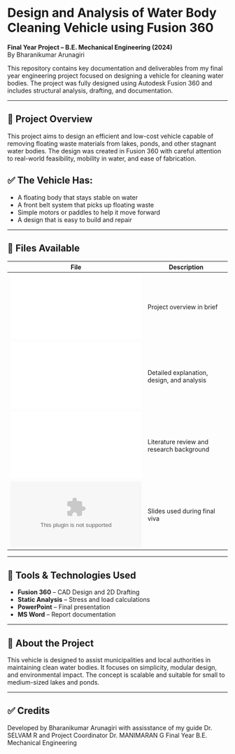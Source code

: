 # Design and Analysis of Water Body Cleaning Vehicle using Fusion 360

**Final Year Project – B.E. Mechanical Engineering (2024)**  
By Bharanikumar Arunagiri

This repository contains key documentation and deliverables from my final year engineering project focused on designing a vehicle for cleaning water bodies. The project was fully designed using Autodesk Fusion 360 and includes structural analysis, drafting, and documentation.

---

## 📄 Project Overview

This project aims to design an efficient and low-cost vehicle capable of removing floating waste materials from lakes, ponds, and other stagnant water bodies. The design was created in Fusion 360 with careful attention to real-world feasibility, mobility in water, and ease of fabrication.

## ✅ The Vehicle Has:
- A floating body that stays stable on water  
- A front belt system that picks up floating waste  
- Simple motors or paddles to help it move forward  
- A design that is easy to build and repair

---

## 📁 Files Available

| File               | Description                       |
|--------------------|-----------------------------------|
| ![Abstract](files/Abstract.pdf)             | Project overview in brief |
| ![Final Report](files/report.pdf) | Detailed explanation, design, and analysis |
| ![Review Paper](files/reviewpaper.pdf)       | Literature review and research background |
| ![Presentation](files/PPT.pptx) | Slides used during final viva |

---

## 🧰 Tools & Technologies Used

- **Fusion 360** – CAD Design and 2D Drafting  
- **Static Analysis** – Stress and load calculations  
- **PowerPoint** – Final presentation  
- **MS Word** – Report documentation

---

## 📌 About the Project

This vehicle is designed to assist municipalities and local authorities in maintaining clean water bodies. It focuses on simplicity, modular design, and environmental impact. The concept is scalable and suitable for small to medium-sized lakes and ponds.

---

## ✅ Credits

Developed by Bharanikumar Arunagiri with assisstance of my guide Dr. SELVAM R and Project Coordinator Dr. MANIMARAN G
Final Year B.E. Mechanical Engineering

